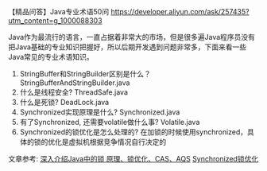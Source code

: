 【精品问答】Java专业术语50问
https://developer.aliyun.com/ask/257435?utm_content=g_1000088303

Java作为最流行的语言，一直占据着非常大的市场，但是很多遍Java程序员没有把Java基础的专业知识把握好，所以后期开发遇到问题非常多，下面来看一些Java常见的专业术语知识。


1. StringBuffer和StringBuilder区别是什么？ StringBufferAndStringBuilder.java
2. 什么是线程安全? ThreadSafe.java
3. 什么是死锁? DeadLock.java
4. Synchronized实现原理是什么? Synchronized.java
5. 有了Synchronized, 还需要volatile做什么事? Volatile.java
6. Synchronized的锁优化是怎么处理的? 在加锁的时候使用synchronized，具体的锁的优化是虚拟机根据竞争情况自行决定的


文章参考:
[深入介绍Java中的锁 原理、锁优化、CAS、AQS](https://www.cnblogs.com/barrywxx/p/8678698.html)
[Synchronized锁优化](https://blog.csdn.net/rikkatheworld/article/details/88386511)
